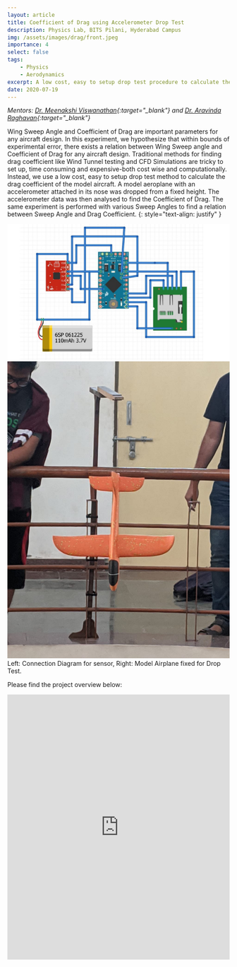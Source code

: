 ```yaml
---
layout: article
title: Coefficient of Drag using Accelerometer Drop Test
description: Physics Lab, BITS Pilani, Hyderabad Campus
img: /assets/images/drag/front.jpeg
importance: 4
select: false
tags:
    - Physics
    - Aerodynamics
excerpt: A low cost, easy to setup drop test procedure to calculate the drag coefficient of a model aircraft.
date: 2020-07-19
---
```


*Mentors: [Dr. Meenakshi Viswanathan](https://universe.bits-pilani.ac.in/Hyderabad/meenakshiviswanathan/profile){:target="\_blank"} and [Dr. Aravinda Raghavan](https://universe.bits-pilani.ac.in/Hyderabad/aravindaraghavan/profile){:target="\_blank"}*


Wing Sweep Angle and Coefficient of Drag are important parameters for any aircraft design. In this experiment, we hypothesize that within bounds of experimental error, there exists a relation between Wing Sweep angle and Coefficient of Drag for any aircraft design. Traditional methods for finding drag coefficient like Wind Tunnel testing and CFD Simulations are tricky to set up, time consuming and expensive-both cost wise and computationally. Instead, we use a low cost, easy to setup drop test method to calculate the drag coefficient of the model aircraft. A model aeroplane with an accelerometer attached in its nose was dropped from a fixed height. The accelerometer data was then analysed to find the Coefficient of Drag. The same experiment is performed with various Sweep Angles to find a relation between Sweep Angle and Drag Coefficient.
{: style="text-align: justify" }

<div class="row justify-content-sm-center">
    <div class="col-sm-8 mt-3 mt-md-0">
        <img class="img-fluid rounded z-depth-1" src="/assets/images/drag/connection.jpg" alt="" title="Connections"/>
    </div>
    <div class="col-sm-4 mt-3 mt-md-0">
        <img class="img-fluid rounded z-depth-1" src="/assets/images/drag/front.jpeg" alt="" title="Model Airplane"/>
    </div>
</div>
<div class="caption">
    Left: Connection Diagram for sensor, Right: Model Airplane fixed for Drop Test.
</div>

Please find the project overview below:

<iframe class="scribd_iframe_embed" title="CoefficientOfDrag Report Updated2" src="https://www.scribd.com/embeds/491220869/content?start_page=1&view_mode=scroll&access_key=key-Lu9moCKPooNA7HOGhkvb" data-auto-height="true" data-aspect-ratio="0.7729220222793488" scrolling="no" id="doc_38552" width="100%" height="600" frameborder="0"></iframe><script type="text/javascript">(function() { var scribd = document.createElement("script"); scribd.type = "text/javascript"; scribd.async = true; scribd.src = "https://www.scribd.com/javascripts/embed_code/inject.js"; var s = document.getElementsByTagName("script")[0]; s.parentNode.insertBefore(scribd, s); })();</script>